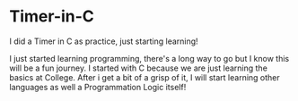 # Timer-in-C
I did a Timer in C as practice, just starting learning!

I just started learning programming, there's a long way to go but I know this will be a fun journey. I started
with C because we are just learning the basics at College. After i get a bit of a grisp of it, I will start learning other languages
as well a Programmation Logic itself!
